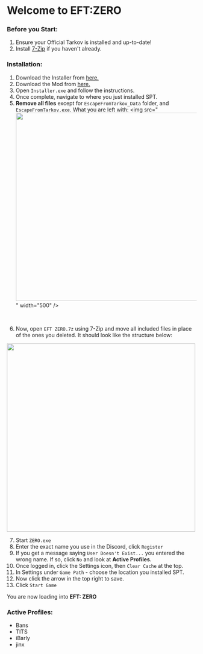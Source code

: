 # Welcome to EFT:ZERO

### Before you Start:

1. Ensure your Official Tarkov is installed and up-to-date!
3. Install [7-Zip](https://www.7-zip.org/a/7z2409-x64.exe) if you haven't already.

### Installation:

1. Download the Installer from [here.](https://syncade.gg/spt)
2. Download the Mod from [here.](https://syncade.gg/zero)
3. Open `Installer.exe` and follow the instructions.
4. Once complete, navigate to where you just installed SPT.
5. **Remove all files** except for `EscapeFromTarkov_Data` folder, and `EscapeFromTarkov.exe`. What you are left with:
<img src="<img src="https://gitfront.io/r/bansakai/em1m9ZL7VfDC/ZERO/raw/Resources/Remains.png" width="500" /><br>" width="500" />
<br>

6. Now, open `EFT ZERO.7z` using 7-Zip and move all included files in place of the ones you deleted. It should look like the structure below:
<img src="https://gitfront.io/r/bansakai/em1m9ZL7VfDC/ZERO/raw/Resources/Structure.png" width="500" />
<br>

7. Start `ZERO.exe`
8. Enter the exact name you use in the Discord, click `Register`
9. If you get a message saying `User Doesn't Exist...` you entered the wrong name. If so, click `No` and look at **Active Profiles.**
10. Once logged in, click the Settings icon, then `Clear Cache` at the top.
11. In Settings under `Game Path` - choose the location you installed SPT.
12. Now click the arrow in the top right to save.
13. Click `Start Game`

You are now loading into **EFT: ZERO**

### Active Profiles:

- Bans
- TITS
- iBarly
- jinx
